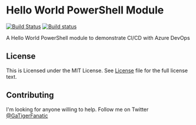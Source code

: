 # Hello World PowerShell Module

[![Build Status](https://dev.azure.com/mark0746/GogsPS/_apis/build/status/tigerfansga.HelloWorldPS)](https://dev.azure.com/mark0746/GogsPS/_build/latest?definitionId=5)
[![Build status](https://ci.appveyor.com/api/projects/status/so9aa0ku9r6ilkqd?svg=true)](https://ci.appveyor.com/project/tigerfansga/helloworldps)

A Hello World PowerShell module to demonstrate CI/CD with Azure DevOps

## License

This is Licensed under the MIT License. See [License](https://raw.githubusercontent.com/tigerfansga/HelloWorldPS/master/README.md) file for the full license text.

## Contributing

I'm looking for anyone willing to help. Follow me on Twitter [@GaTigerFanatic](https://twitter.com/GaTigerFanatic)